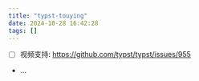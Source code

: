 ```yaml
---
title: "typst-touying"
date: 2024-10-28 16:42:28
tags: []
---
```

- [ ] 视频支持: https://github.com/typst/typst/issues/955
- ...
